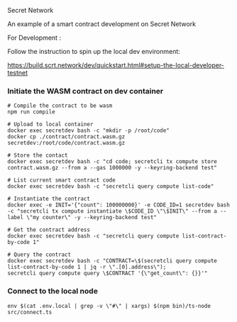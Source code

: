 Secret Network

An example of a smart contract development on Secret Network

For Development :  

Follow the instruction to spin up the local dev environment:

https://build.scrt.network/dev/quickstart.html#setup-the-local-developer-testnet

### Initiate the WASM contract on dev container

```shell
# Compile the contract to be wasm
npm run compile

# Upload to local container
docker exec secretdev bash -c "mkdir -p /root/code"
docker cp ./contract/contract.wasm.gz secretdev:/root/code/contract.wasm.gz

# Store the contact
docker exec secretdev bash -c "cd code; secretcli tx compute store contract.wasm.gz --from a --gas 1000000 -y --keyring-backend test"

# List current smart contract code
docker exec secretdev bash -c "secretcli query compute list-code"

# Instantiate the contract
docker exec -e INIT='{"count": 100000000}' -e CODE_ID=1 secretdev bash -c "secretcli tx compute instantiate \$CODE_ID \"\$INIT\" --from a --label \"my counter\" -y --keyring-backend test"

# Get the contract address
docker exec secretdev bash -c "secretcli query compute list-contract-by-code 1"

# Query the contract
docker exec secretdev bash -c "CONTRACT=\$(secretcli query compute list-contract-by-code 1 | jq -r \".[0].address\");
secretcli query compute query \$CONTRACT '{\"get_count\": {}}'"
```

### Connect to the local node

```shell
env $(cat .env.local | grep -v \"#\" | xargs) $(npm bin)/ts-node src/connect.ts
```
